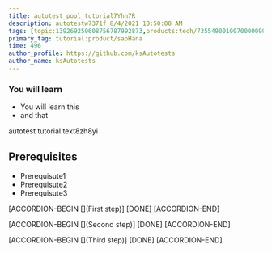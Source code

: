 ```yaml
---
title: autotest_pool_tutorial7Yhn7R
description: autotestw7371f_8/4/2021 10:50:00 AM
tags: [topic:139269250608756787992873,products:tech/73554900100700000996,tutorial:experience/advanced]
primary_tag: tutorial:product/sapHana
time: 496
author_profile: https://github.com/ksAutotests
author_name: ksAutotests
---
```

### You will learn
- You will learn this
- and that

autotest tutorial text8zh8yi

## Prerequisites
- Prerequisute1
- Prerequisute2
- Prerequisute3

[ACCORDION-BEGIN [](First step)]
[DONE]
[ACCORDION-END]

[ACCORDION-BEGIN [](Second step)]
[DONE]
[ACCORDION-END]

[ACCORDION-BEGIN [](Third step)]
[DONE]
[ACCORDION-END]

